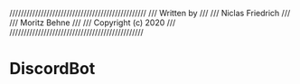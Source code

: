 ////////////////////////////////////////////////
///                Written by                ///
///              Niclas Friedrich           ///
///              Moritz Behne               ///
///              Copyright (c) 2020         ///
///////////////////////////////////////////////

# DiscordBot
 
